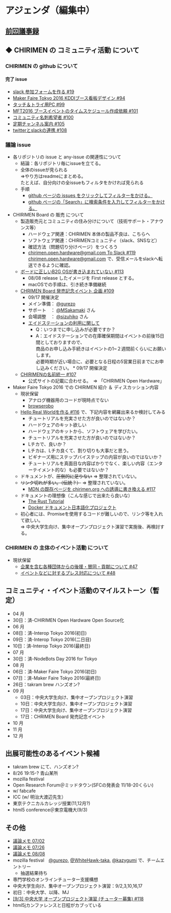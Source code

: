 # アジェンダ（編集中）

## [前回議事録](meeting-2016.07.26.md)

## ◆ CHIRIMEN の コミュニティ活動 について
### CHIRIMEN の github について
#### 完了 issue
* [ slack 参加フォームを作る #19 ](https://is.gd/5aD5TE)
* [ Maker Faire Tokyo 2016 KDDIブース看板デザイン #94 ](https://github.com/chirimen-oh/any-issues/issues/94)
* [ タッチ＆トライ用PC #99 ](https://github.com/chirimen-oh/any-issues/issues/99)
* [ MFT2016 ブースイベントのタイムスケジュール作成依頼 #101 ](https://github.com/chirimen-oh/any-issues/issues/101)
* [ コミュニティ名刺希望者 #100 ](https://is.gd/sE9RWz)
* [ 定期チャンネル案内 #105 ](https://github.com/chirimen-oh/any-issues/issues/105)
* [ twitterとslackの連携 #108 ](https://github.com/chirimen-oh/any-issues/issues/108)

###  議論 issue
* 各リポジトリの issue と any-issue の関連性について
  * 結論：各リポジトリ毎にissueを立てる。
  * 全体のissueが見られる  
    =>やり方はreadmeにまとめる。  
      たとえば、自分向けの全issueもフィルタをかければ見られる
  * 手順
    * [github ページの issues をクリックしてフィルターをかける。](./etc/issues-select.gif)
    * [github ページの「Search」に検索条件を入力してフィルターをかける。](./etc/issue-input.gif)
* CHIRIMEN Board の 販売 について
  * 製造販売元とコミュニティの住み分けについて（技術サポート・アナウンス等）
    * ハードウェア関連：CHIRIMEN 本体の製品不良は、こちらへ
    * ソフトウェア関連：CHIRIMENコミュニティ（slack、SNSなど）
    * 確認方法（問題切り分けページ）をつくろう
    * [ chirimen.open.hardware@gmail.com To Slack #119 ](https://github.com/chirimen-oh/any-issues/issues/119)  
    chirimen.open.hardware@gmail.com で、受信メールをslackへ転送できるように確認。
  * [ ボードに正しいB2G OSが書き込まれていない #113 ](https://github.com/chirimen-oh/any-issues/issues/113)
    * 08/08 release したイメージを First release とする。
    * macOSでの手順は、引き続き準備継続
  * [ CHRIMEN Board 発売記念イベント 企画 #109 ](https://github.com/chirimen-oh/any-issues/issues/109)
    * 09/17 開催決定
    * メイン準備： [@gurezo](https://github.com/orgs/chirimen-oh/people/gurezo)
    * サポート　： [@MSakamaki](https://github.com/orgs/chirimen-oh/people/MSakamaki) さん
    * 会場調整　： [@sizuhiko](https://github.com/orgs/chirimen-oh/people/sizuhiko) さん
    * [エイドステーションの利用に関して](https://www.switch-science.com/info/aidstation/)
      * Q：いつまでに申し込みが必要ですか？
      * A：エイドステーションでの在庫確保期間はイベントの前後15日間としておりますので、  
        商品のお申し込み手続きはイベントの1~２週間前くらいにお願いします。  
        必要時期が近い場合に、必要となる日程の5営業日前までにお申し込みください。    * 09/17 開催決定
  * [ CHIRIMENの名前統一 #107 ](https://github.com/chirimen-oh/any-issues/issues/107)
    * 公式サイトの記載に合わせる。　=> 「CHIRIMEN Open Hardware」
* Maker Faire Tokyo 2016 での CHIRIMEN 紹介 ＆ ディスカッション内容
  * 現状保留
    * アナログ機器用のコードが現時点でない
    * [browserobo](https://github.com/browserobo/)
  * [Hello Real Worldを作る #116](https://github.com/chirimen-oh/any-issues/issues/116) で、下記内容を網羅出来るか検討してみる
    * チュートリアルを充実させた方が良いのではないか？
    * ハードウェアのキット欲しい
    * ハードウェアのキットから、ソフトウェアを学びたい。
    * チュートリアルを充実させた方が良いのではないか？
    * Lチカで、良いか？
    * Lチカは、Lチカ良くて、割り切りも大事だと思う。
    * ビギナーズ用にステップバイステップの内容が良いのではないか？
    * チュートリアルを真面目な内容ばかりでなく、楽しい内容（エンターテイメント的な）も必要ではないか？
  * ドキュメントが、~~圧倒的に足りない~~ => 整理されていない。
  * ~~リンク切れが多い。（伝統？）~~ => 整理されていない。
    * [ MDN の既存ページを chirimen.org への誘導に書き換える #117 ](https://github.com/chirimen-oh/any-issues/issues/117)
  * ドキュメントの理想像（こんな感じで出来たら良いな）
    * [The Rust Tutorial](https://doc.rust-lang.org/book/)
    * [Docker ドキュメント日本語化プロジェクト](http://docs.docker.jp/index.html)
  * 初心者には、Promiseを使用するコードが難しいので、リンク等を入れて欲しい。  
    => 中央大学生向け、集中オープンプロジェクト演習で実施後、再検討する。

### CHIRIMEN の 主体のイベント活動 について
* 現状保留
  * [ 企業を含む各種団体からの後援・賛同・貢献について #47  ](https://is.gd/y9GQVO)
  * [ イベントなどに対するプレス対応について #48  ](https://is.gd/03PdBo)

## コミュニティ・イベント活動のマイルストーン（暫定）
* 04 月
 * 30日：済-CHIRIMEN Open Hardware Open Source化
* 06 月
 * 08日：済-Interop Tokyo 2016(初日)
 * 09日：済-Interop Tokyo 2016(二日目)
 * 10日：済-Interop Tokyo 2016(最終日)
* 07 月
 * 30日：済-NodeBots Day 2016 for Tokyo
* 08 月
 * 06日：済-Maker Faire Tokyo 2016(初日)
 * 07日：済-Maker Faire Tokyo 2016(最終日)
 * 26日：takram brew ハンズオン?
* 09 月
  * 03日：中央大学生向け、集中オープンプロジェクト演習
  * 10日：中央大学生向け、集中オープンプロジェクト演習
  * 17日：中央大学生向け、集中オープンプロジェクト演習
  * 17日：CHRIMEN Board 発売記念イベント
* 10 月
* 11 月
* 12 月

## 出展可能性のあるイベント候補
* takram brew にて、ハンズオン?
 * 8/26 19:15-? 青山某所
* mozilla festival
* Open Research Forum＠ミッドタウン(SFCの発表会 11/18-20くらい)
* w/ fabcafe
* ICC (w/ 明治大渡辺先生）
* 東京テクニカルカレッジ授業(11,12月?)
* html5 conference＠東京電機大(9/3)

## その他
* [議論メモ 07/02](https://public.etherpad-mozilla.org/p/chirimen-20160702)
* [議論メモ 07/26](https://public.etherpad-mozilla.org/p/chirimen-20160726)
* [議論メモ 08/08](https://public.etherpad-mozilla.org/p/chirimen-20160808)
* mozilla festival　[@gurezo](https://github.com/orgs/chirimen-oh/people/gurezo), [@WhiteHawk-taka](https://github.com/orgs/chirimen-oh/people/WhiteHawk-taka), [@kazygumi](https://github.com/orgs/chirimen-oh/people/kazygumi) で、チームエントリー
  * 抽選結果待ち
* 専門学校のオンラインチューター支援構想
* 中央大学生向け、集中オープンプロジェクト演習：9/2,3,10,16,17
 * 初日：中央大学、以降、MJ
 * [ [9/3] 中央大学 オープンプロジェクト演習 (チューター募集) #118 ](https://github.com/chirimen-oh/any-issues/issues/118)
 * html5jカンファレンスと日程がカブっている
